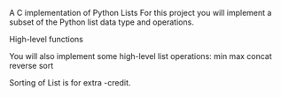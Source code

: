 A C implementation of Python Lists
For this project you will implement a subset of the Python list data type and operations.

High-level functions

You will also implement some high-level list operations:
  min
  max
  concat
  reverse
  sort

Sorting of List is for extra -credit.
